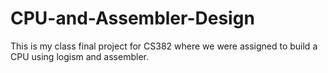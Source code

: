 # CPU-and-Assembler-Design

This is my class final project for CS382 where we were assigned to build a CPU using logism and assembler.
